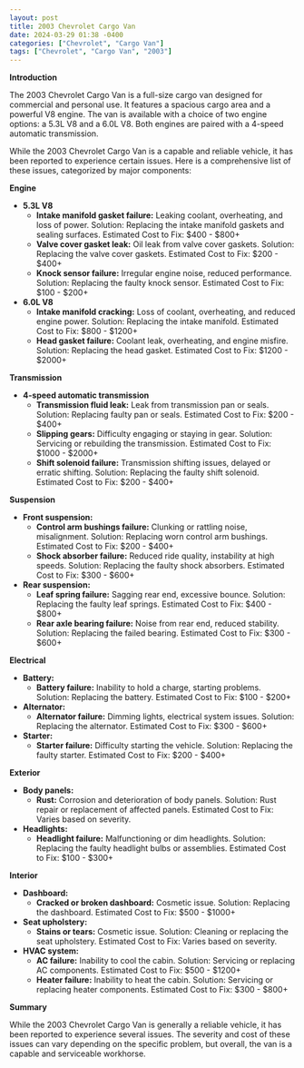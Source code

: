 ```yaml
---
layout: post
title: 2003 Chevrolet Cargo Van
date: 2024-03-29 01:38 -0400
categories: ["Chevrolet", "Cargo Van"]
tags: ["Chevrolet", "Cargo Van", "2003"]
---
```

**Introduction**

The 2003 Chevrolet Cargo Van is a full-size cargo van designed for commercial and personal use. It features a spacious cargo area and a powerful V8 engine. The van is available with a choice of two engine options: a 5.3L V8 and a 6.0L V8. Both engines are paired with a 4-speed automatic transmission.

While the 2003 Chevrolet Cargo Van is a capable and reliable vehicle, it has been reported to experience certain issues. Here is a comprehensive list of these issues, categorized by major components:

**Engine**

* **5.3L V8**
    * **Intake manifold gasket failure:** Leaking coolant, overheating, and loss of power. Solution: Replacing the intake manifold gaskets and sealing surfaces. Estimated Cost to Fix: $400 - $800+
    * **Valve cover gasket leak:** Oil leak from valve cover gaskets. Solution: Replacing the valve cover gaskets. Estimated Cost to Fix: $200 - $400+
    * **Knock sensor failure:** Irregular engine noise, reduced performance. Solution: Replacing the faulty knock sensor. Estimated Cost to Fix: $100 - $200+
* **6.0L V8**
    * **Intake manifold cracking:** Loss of coolant, overheating, and reduced engine power. Solution: Replacing the intake manifold. Estimated Cost to Fix: $800 - $1200+
    * **Head gasket failure:** Coolant leak, overheating, and engine misfire. Solution: Replacing the head gasket. Estimated Cost to Fix: $1200 - $2000+

**Transmission**

* **4-speed automatic transmission**
    * **Transmission fluid leak:** Leak from transmission pan or seals. Solution: Replacing faulty pan or seals. Estimated Cost to Fix: $200 - $400+
    * **Slipping gears:** Difficulty engaging or staying in gear. Solution: Servicing or rebuilding the transmission. Estimated Cost to Fix: $1000 - $2000+
    * **Shift solenoid failure:** Transmission shifting issues, delayed or erratic shifting. Solution: Replacing the faulty shift solenoid. Estimated Cost to Fix: $200 - $400+

**Suspension**

* **Front suspension:**
    * **Control arm bushings failure:** Clunking or rattling noise, misalignment. Solution: Replacing worn control arm bushings. Estimated Cost to Fix: $200 - $400+
    * **Shock absorber failure:** Reduced ride quality, instability at high speeds. Solution: Replacing the faulty shock absorbers. Estimated Cost to Fix: $300 - $600+
* **Rear suspension:**
    * **Leaf spring failure:** Sagging rear end, excessive bounce. Solution: Replacing the faulty leaf springs. Estimated Cost to Fix: $400 - $800+
    * **Rear axle bearing failure:** Noise from rear end, reduced stability. Solution: Replacing the failed bearing. Estimated Cost to Fix: $300 - $600+

**Electrical**

* **Battery:**
    * **Battery failure:** Inability to hold a charge, starting problems. Solution: Replacing the battery. Estimated Cost to Fix: $100 - $200+
* **Alternator:**
    * **Alternator failure:** Dimming lights, electrical system issues. Solution: Replacing the alternator. Estimated Cost to Fix: $300 - $600+
* **Starter:**
    * **Starter failure:** Difficulty starting the vehicle. Solution: Replacing the faulty starter. Estimated Cost to Fix: $200 - $400+

**Exterior**

* **Body panels:**
    * **Rust:** Corrosion and deterioration of body panels. Solution: Rust repair or replacement of affected panels. Estimated Cost to Fix: Varies based on severity.
* **Headlights:**
    * **Headlight failure:** Malfunctioning or dim headlights. Solution: Replacing the faulty headlight bulbs or assemblies. Estimated Cost to Fix: $100 - $300+

**Interior**

* **Dashboard:**
    * **Cracked or broken dashboard:** Cosmetic issue. Solution: Replacing the dashboard. Estimated Cost to Fix: $500 - $1000+
* **Seat upholstery:**
    * **Stains or tears:** Cosmetic issue. Solution: Cleaning or replacing the seat upholstery. Estimated Cost to Fix: Varies based on severity.
* **HVAC system:**
    * **AC failure:** Inability to cool the cabin. Solution: Servicing or replacing AC components. Estimated Cost to Fix: $500 - $1200+
    * **Heater failure:** Inability to heat the cabin. Solution: Servicing or replacing heater components. Estimated Cost to Fix: $300 - $800+

**Summary**

While the 2003 Chevrolet Cargo Van is generally a reliable vehicle, it has been reported to experience several issues. The severity and cost of these issues can vary depending on the specific problem, but overall, the van is a capable and serviceable workhorse.
